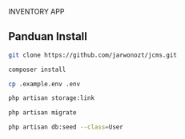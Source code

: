 INVENTORY APP

## Panduan Install



```bash
git clone https://github.com/jarwonozt/jcms.git

composer install

cp .example.env .env

php artisan storage:link

php artisan migrate

php artisan db:seed --class=User
```


